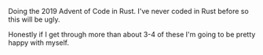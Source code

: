 Doing the 2019 Advent of Code in Rust.  I've never coded in Rust before so this will be ugly.

Honestly if I get through more than about 3-4 of these I'm going to be pretty happy with myself.
